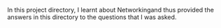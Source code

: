 In this project directory, I learnt about Networkingand thus provided the answers in this directory to the questions that I was asked.
